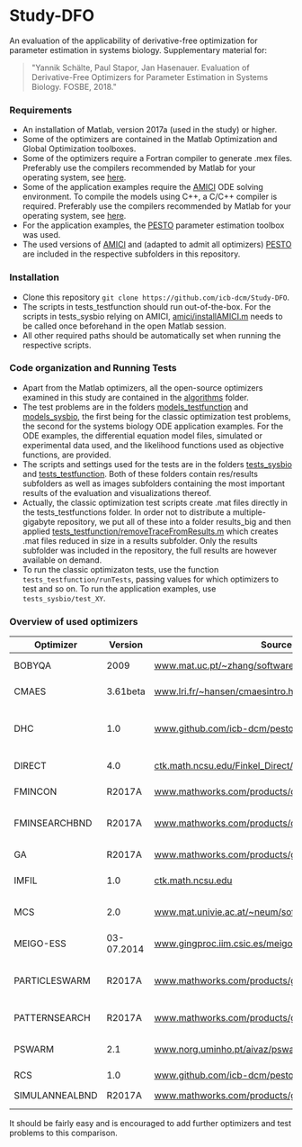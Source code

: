 # Study-DFO

An evaluation of the applicability of derivative-free optimization for parameter estimation in systems biology. Supplementary material for:

> "Yannik Schälte, Paul Stapor, Jan Hasenauer. Evaluation of Derivative-Free Optimizers for Parameter Estimation in Systems Biology. FOSBE, 2018."

### Requirements

* An installation of Matlab, version 2017a (used in the study) or higher.
* Some of the optimizers are contained in the Matlab Optimization and Global Optimization toolboxes.
* Some of the optimizers require a Fortran compiler to generate .mex files. Preferably use the compilers recommended by Matlab for your operating system, see [here](https://de.mathworks.com/help/matlab/write-fortran-mex-files.html).
* Some of the application examples require the [AMICI](https://github.com/ICB-DCM/AMICI) ODE solving environment. To compile the models using C++, a C/C++ compiler is required. Preferably use the compilers recommended by Matlab for your operating system, see [here](https://de.mathworks.com/help/matlab/write-cc-mex-files.html).
* For the application examples, the [PESTO](https://github.com/ICB-DCM/PESTO) parameter estimation toolbox was used.
* The used versions of [AMICI](amici) and (adapted to admit all optimizers) [PESTO](pesto) are included in the respective subfolders in this repository.

### Installation

* Clone this repository ``git clone https://github.com/icb-dcm/Study-DFO``.
* The scripts in tests_testfunction should run out-of-the-box. For the scripts in tests_sysbio relying on AMICI, [amici/installAMICI.m](amici/installAMICI.m) needs to be called once beforehand in the open Matlab session.
* All other required paths should be automatically set when running the respective scripts.

### Code organization and Running Tests

* Apart from the Matlab optimizers, all the open-source optimizers examined in this study are contained in the [algorithms](algorithms) folder.
* The test problems are in the folders [models_testfunction](models_testfunction) and [models_sysbio](models_sysbio), the first being for the classic optimization test problems, the second for the systems biology ODE application examples. For the ODE examples, the differential equation model files, simulated or experimental data used, and the likelihood functions used as objective functions, are provided.
* The scripts and settings used for the tests are in the folders [tests_sysbio](tests_sysbio) and [tests_testfunction](tests_testfunction). Both of these folders contain res/results subfolders as well as images subfolders containing the most important results of the evaluation and visualizations thereof.
* Actually, the classic optimization test scripts create .mat files directly in the tests_testfunctions folder. In order not to distribute a multiple-gigabyte repository, we put all of these into a folder results_big and then applied [tests_testfunction/removeTraceFromResults.m](tests_testfunction/removeTraceFromResults.m) which creates .mat files reduced in size in a results subfolder. Only the results subfolder was included in the repository, the full results are however available on demand.
* To run the classic optimizaton tests, use the function ``tests_testfunction/runTests``, passing values for which optimizers to test and so on. To run the application examples, use ``tests_sysbio/test_XY``.

### Overview of used optimizers

Optimizer | Version | Source | Literature | Type
--- | --- | --- | --- | ---
BOBYQA | 2009 | www.mat.uc.pt/~zhang/software.html | Powell 2009 | local
CMAES | 3.61beta | www.lri.fr/~hansen/cmaesintro.html | Hansen 1996 | global
DHC | 1.0 | www.github.com/icb-dcm/pesto | De La Maza and Yuret 1994 | local
DIRECT | 4.0 | [ctk.math.ncsu.edu/Finkel_Direct/DirectUserGuide_pdf.pdf](https://ctk.math.ncsu.edu/Finkel_Direct/DirectUserGuide_pdf.pdf) | Finkel 2003 | global
FMINCON | R2017A | www.mathworks.com/products/optimization.html | Byrd et al. 2000 | local
FMINSEARCHBND | R2017A | www.mathworks.com/products/optimization.html | Nelder and Mead 1965 | local
GA | R2017A | www.mathworks.com/products/global-optimization.html | Mitchell 1998 | global
IMFIL | 1.0 | [ctk.math.ncsu.edu](https://ctk.math.ncsu.edu/) | Kelley 2011 | local
MCS | 2.0 | www.mat.univie.ac.at/~neum/software/mcs | Huyer and Neumaier 1999 | global
MEIGO-ESS | 03-07.2014 | www.gingproc.iim.csic.es/meigo.html | Egea et al. 2014 | hybrid
PARTICLESWARM | R2017A | www.mathworks.com/products/global-optimization.html | Eberhardt and Kennedy 1995 | global
PATTERNSEARCH | R2017A | www.mathworks.com/products/global-optimization.html | Torczon 1997 | local
PSWARM | 2.1 | www.norg.uminho.pt/aivaz/pswarm | Vaz and Vicente 2009 | global
RCS | 1.0 | www.github.com/icb-dcm/pesto | - | local
SIMULANNEALBND | R2017A | www.mathworks.com/products/global-optimzation.html | Kirkpatrick et al. 1983 | local

It should be fairly easy and is encouraged to add further optimizers and test problems to this comparison.
